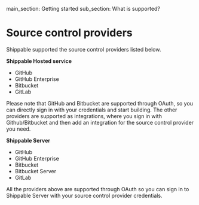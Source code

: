 main_section: Getting started
sub_section: What is supported?

# Source control providers

Shippable supported the source control providers listed below.

**Shippable Hosted service**

-  GitHub
-  GitHub Enterprise
-  Bitbucket
-  GitLab

Please note that GitHub and Bitbucket are supported through OAuth, so you can directly sign in with your credentials and start building. The other providers are supported as integrations, where you sign in with Github/Bitbucket and then add an integration for the source control provider you need.

**Shippable Server**

-  GitHub
-  GitHub Enterprise
-  Bitbucket
-  Bitbucket Server
-  GitLab

All the providers above are supported through OAuth so you can sign in to Shippable Server with your source control provider credentials.
